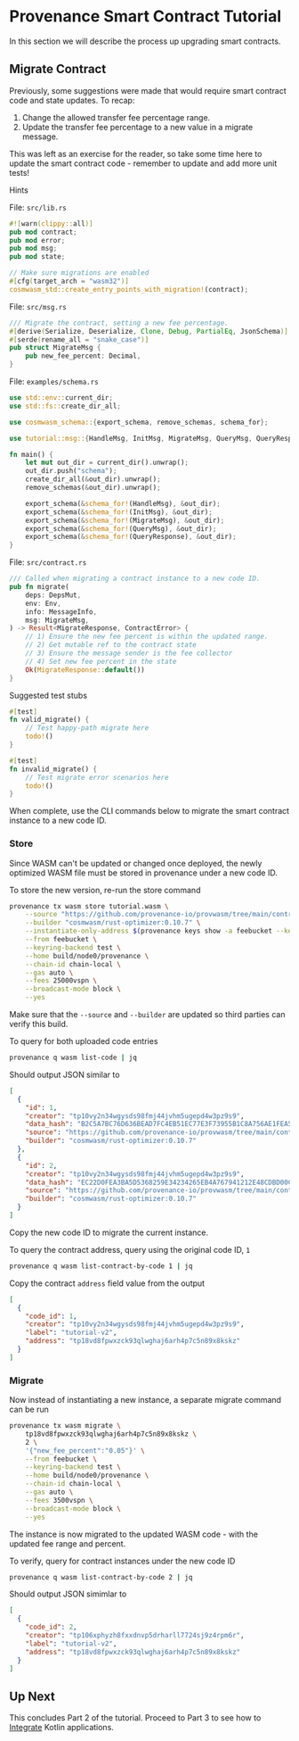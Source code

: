 # Provenance Smart Contract Tutorial

In this section we will describe the process up upgrading smart contracts.

## Migrate Contract

Previously, some suggestions were made that would require smart contract code and state updates.
To recap:

1) Change the allowed transfer fee percentage range.
1) Update the transfer fee percentage to a new value in a migrate message.

This was left as an exercise for the reader, so take some time here to update the smart contract
code - remember to update and add more unit tests!

Hints

File: `src/lib.rs`

```rust
#![warn(clippy::all)]
pub mod contract;
pub mod error;
pub mod msg;
pub mod state;

// Make sure migrations are enabled
#[cfg(target_arch = "wasm32")]
cosmwasm_std::create_entry_points_with_migration!(contract);
```

File: `src/msg.rs`

```rust
/// Migrate the contract, setting a new fee percentage.
#[derive(Serialize, Deserialize, Clone, Debug, PartialEq, JsonSchema)]
#[serde(rename_all = "snake_case")]
pub struct MigrateMsg {
    pub new_fee_percent: Decimal,
}
```

File: `examples/schema.rs`

```rust
use std::env::current_dir;
use std::fs::create_dir_all;

use cosmwasm_schema::{export_schema, remove_schemas, schema_for};

use tutorial::msg::{HandleMsg, InitMsg, MigrateMsg, QueryMsg, QueryResponse};

fn main() {
    let mut out_dir = current_dir().unwrap();
    out_dir.push("schema");
    create_dir_all(&out_dir).unwrap();
    remove_schemas(&out_dir).unwrap();

    export_schema(&schema_for!(HandleMsg), &out_dir);
    export_schema(&schema_for!(InitMsg), &out_dir);
    export_schema(&schema_for!(MigrateMsg), &out_dir);
    export_schema(&schema_for!(QueryMsg), &out_dir);
    export_schema(&schema_for!(QueryResponse), &out_dir);
}
```

File: `src/contract.rs`

```rust
/// Called when migrating a contract instance to a new code ID.
pub fn migrate(
    deps: DepsMut,
    env: Env,
    info: MessageInfo,
    msg: MigrateMsg,
) -> Result<MigrateResponse, ContractError> {
    // 1) Ensure the new fee percent is within the updated range.
    // 2) Get mutable ref to the contract state
    // 3) Ensure the message sender is the fee collector
    // 4) Set new fee percent in the state
    Ok(MigrateResponse::default())
}
```

Suggested test stubs

```rust
#[test]
fn valid_migrate() {
    // Test happy-path migrate here
    todo!()
}

#[test]
fn invalid_migrate() {
    // Test migrate error scenarios here
    todo!()
}
```

When complete, use the CLI commands below to migrate the smart contract instance to a new code ID.

### Store

Since WASM can't be updated or changed once deployed, the newly optimized WASM file must be stored
in provenance under a new code ID.

To store the new version, re-run the store command

```bash
provenance tx wasm store tutorial.wasm \
    --source "https://github.com/provenance-io/provwasm/tree/main/contracts/tutorial-migrate" \
    --builder "cosmwasm/rust-optimizer:0.10.7" \
    --instantiate-only-address $(provenance keys show -a feebucket --keyring-backend test --home build/node0/provenance) \
    --from feebucket \
    --keyring-backend test \
    --home build/node0/provenance \
    --chain-id chain-local \
    --gas auto \
    --fees 25000vspn \
    --broadcast-mode block \
    --yes
```

Make sure that the `--source` and `--builder` are updated so third parties can verify this build.

To query for both uploaded code entries

```bash
provenance q wasm list-code | jq
```

Should output JSON similar to

```json
[
  {
    "id": 1,
    "creator": "tp10vy2n34wgysds98fmj44jvhm5ugepd4w3pz9s9",
    "data_hash": "B2C5A7BC76D636BEAD7FC4EB51EC77E3F73955B1C8A756AE1FEA5AAFE804912A",
    "source": "https://github.com/provenance-io/provwasm/tree/main/contracts/tutorial",
    "builder": "cosmwasm/rust-optimizer:0.10.7"
  },
  {
    "id": 2,
    "creator": "tp10vy2n34wgysds98fmj44jvhm5ugepd4w3pz9s9",
    "data_hash": "EC22D0FEA3BA5D5368259E34234265EB4A767941212E48CDBD00C5460363C379",
    "source": "https://github.com/provenance-io/provwasm/tree/main/contracts/tutorial-migrate",
    "builder": "cosmwasm/rust-optimizer:0.10.7"
  }
]
```

Copy the new code ID to migrate the current instance.

To query the contract address, query using the original code ID, `1`

```bash
provenance q wasm list-contract-by-code 1 | jq
```

Copy the contract `address` field value from the output

```json
[
  {
    "code_id": 1,
    "creator": "tp10vy2n34wgysds98fmj44jvhm5ugepd4w3pz9s9",
    "label": "tutorial-v2",
    "address": "tp18vd8fpwxzck93qlwghaj6arh4p7c5n89x8kskz"
  }
]
```

### Migrate

Now instead of instantiating a new instance, a separate migrate command can be run

```bash
provenance tx wasm migrate \
    tp18vd8fpwxzck93qlwghaj6arh4p7c5n89x8kskz \
    2 \
    '{"new_fee_percent":"0.05"}' \
    --from feebucket \
    --keyring-backend test \
    --home build/node0/provenance \
    --chain-id chain-local \
    --gas auto \
    --fees 3500vspn \
    --broadcast-mode block \
    --yes
```

The instance is now migrated to the updated WASM code - with the updated fee range and percent.

To verify, query for contract instances under the new code ID

```bash
provenance q wasm list-contract-by-code 2 | jq
```

Should output JSON simimlar to

```json
[
  {
    "code_id": 2,
    "creator": "tp106xphyzh8fxxdnvp5drharll7724sj9z4rpm6r",
    "label": "tutorial-v2",
    "address": "tp18vd8fpwxzck93qlwghaj6arh4p7c5n89x8kskz"
  }
]
```

## Up Next

This concludes Part 2 of the tutorial. Proceed to Part 3 to see how to [Integrate](14-integration.md)
Kotlin applications.

